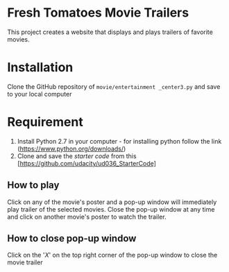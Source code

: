 # Fresh Tomatoes Movie Trailers
This project creates a website that displays and plays trailers of favorite movies. 

# Installation
Clone the GitHub repository of `movie/entertainment _center3.py` and save to your local computer

# Requirement
  1. Install Python 2.7 in your computer
    - for installing python follow the link (https://www.python.org/downloads/)
  2. Clone and save the _starter code_ from this [https://github.com/udacity/ud036_StarterCode]

## How to play
Click on any of the movie's poster and a pop-up window will immediately play trailer of the selected movies. Close the pop-up window at any time and click on another movie's poster to watch the trailer.

## How to close pop-up window
Click on the '_X_' on the top right corner of the pop-up window to close the movie trailer
